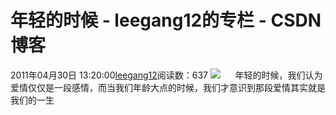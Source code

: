 # 年轻的时候 - leegang12的专栏 - CSDN博客
2011年04月30日 13:20:00[leegang12](https://me.csdn.net/leegang12)阅读数：637
![](http://hi.csdn.net/attachment/201104/30/0_1304140814zfM1.gif)
     年轻的时候，我们认为爱情仅仅是一段感情，而当我们年龄大点的时候，我们才意识到那段爱情其实就是我们的一生 
